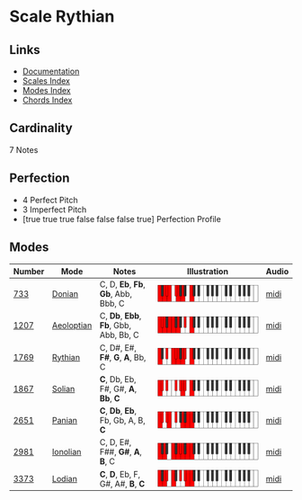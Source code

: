 # Scale Rythian

## Links

- [Documentation](README.md)
- [Scales Index](Scales.md)
- [Modes Index](Modes.md)
- [Chords Index](Chords.md)

## Cardinality

7 Notes

## Perfection

- 4 Perfect Pitch
- 3 Imperfect Pitch
- [true true true false false false true] Perfection Profile

## Modes

| Number | Mode | Notes | Illustration | Audio |
|--------|------|-------|--------------|-------|
| [733](https://ianring.com/musictheory/scales/733) | [Donian](ModeDonian.md) | C, D, **Eb**, **Fb**, **Gb**, Abb, Bbb, C | ![CNaturalDonian](ModeCNaturalDonian.png) | [midi](https://github.com/edipermadi/music/blob/main/docs/ModeCNaturalDonian.mid?raw=true) | 
| [1207](https://ianring.com/musictheory/scales/1207) | [Aeoloptian](ModeAeoloptian.md) | C, **Db**, **Ebb**, **Fb**, Gbb, Abb, Bb, C | ![CNaturalAeoloptian](ModeCNaturalAeoloptian.png) | [midi](https://github.com/edipermadi/music/blob/main/docs/ModeCNaturalAeoloptian.mid?raw=true) | 
| [1769](https://ianring.com/musictheory/scales/1769) | [Rythian](ModeRythian.md) | C, D#, E#, **F#**, **G**, **A**, Bb, C | ![CNaturalRythian](ModeCNaturalRythian.png) | [midi](https://github.com/edipermadi/music/blob/main/docs/ModeCNaturalRythian.mid?raw=true) | 
| [1867](https://ianring.com/musictheory/scales/1867) | [Solian](ModeSolian.md) | **C**, Db, Eb, F#, G#, **A**, **Bb**, **C** | ![CNaturalSolian](ModeCNaturalSolian.png) | [midi](https://github.com/edipermadi/music/blob/main/docs/ModeCNaturalSolian.mid?raw=true) | 
| [2651](https://ianring.com/musictheory/scales/2651) | [Panian](ModePanian.md) | **C**, **Db**, **Eb**, Fb, Gb, A, B, **C** | ![CNaturalPanian](ModeCNaturalPanian.png) | [midi](https://github.com/edipermadi/music/blob/main/docs/ModeCNaturalPanian.mid?raw=true) | 
| [2981](https://ianring.com/musictheory/scales/2981) | [Ionolian](ModeIonolian.md) | C, D, E#, F##, **G#**, **A**, **B**, C | ![CNaturalIonolian](ModeCNaturalIonolian.png) | [midi](https://github.com/edipermadi/music/blob/main/docs/ModeCNaturalIonolian.mid?raw=true) | 
| [3373](https://ianring.com/musictheory/scales/3373) | [Lodian](ModeLodian.md) | **C**, **D**, Eb, F, G#, A#, **B**, **C** | ![CNaturalLodian](ModeCNaturalLodian.png) | [midi](https://github.com/edipermadi/music/blob/main/docs/ModeCNaturalLodian.mid?raw=true) | 
